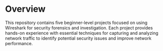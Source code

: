 # Overview
This repository contains five beginner-level projects focused on using Wireshark for security forensics and investigation. Each project provides hands-on experience with essential techniques for capturing and analyzing network traffic to identify potential security issues and improve network performance.
